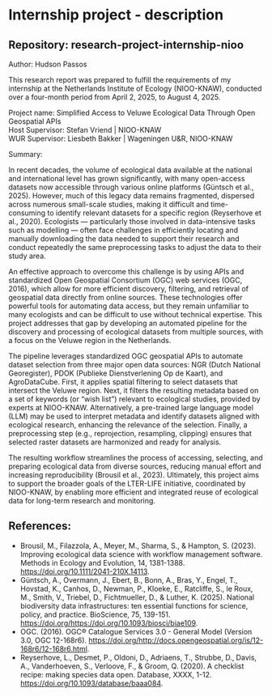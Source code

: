 # Internship project - description
## Repository: research-project-internship-nioo
Author: Hudson Passos

This research report was prepared to fulfill the requirements of my internship at the Netherlands Institute of Ecology (NIOO-KNAW), conducted over a four-month period from April 2, 2025, to August 4, 2025.

Project name: Simplified Access to Veluwe Ecological Data Through Open Geospatial APIs  
Host Supervisor: Stefan Vriend | NIOO-KNAW  
WUR Supervisor: Liesbeth Bakker | Wageningen U&R, NIOO-KNAW  
  
Summary:  
  
In recent decades, the volume of ecological data available at the national and international level has grown significantly, with many open-access datasets now accessible through various online platforms (Güntsch et al., 2025). However, much of this legacy data remains fragmented, dispersed across numerous small-scale studies, making it difficult and time-consuming to identify relevant datasets for a specific region (Reyserhove et al., 2020). Ecologists — particularly those involved in data-intensive tasks such as modelling — often face challenges in efficiently locating and manually downloading the data needed to support their research and conduct repeatedly the same preprocessing tasks to adjust the data to their study area.  
  
An effective approach to overcome this challenge is by using APIs and standardized Open Geospatial Consortium (OGC) web services (OGC, 2016), which allow for more efficient discovery, filtering, and retrieval of geospatial data directly from online sources. These technologies offer powerful tools for automating data access, but they remain unfamiliar to many ecologists and can be difficult to use without technical expertise. This project addresses that gap by developing an automated pipeline for the discovery and processing of ecological datasets from multiple sources, with a focus on the Veluwe region in the Netherlands.  
  
The pipeline leverages standardized OGC geospatial APIs to automate dataset selection from three major open data sources: NGR (Dutch National Georegister), PDOK (Publieke Dienstverlening Op de Kaart), and AgroDataCube. First, it applies spatial filtering to select datasets that intersect the Veluwe region. Next, it filters the resulting metadata based on a set of keywords (or “wish list”) relevant to ecological studies, provided by experts at NIOO-KNAW. Alternatively, a pre-trained large language model (LLM) may be used to interpret metadata and identify datasets aligned with ecological research, enhancing the relevance of the selection. Finally, a preprocessing step (e.g., reprojection, resampling, clipping) ensures that selected raster datasets are harmonized and ready for analysis.  
  
The resulting workflow streamlines the process of accessing, selecting, and preparing ecological data from diverse sources, reducing manual effort and increasing reproducibility (Brousil et al., 2023). Ultimately, this project aims to support the broader goals of the LTER-LIFE initiative, coordinated by NIOO-KNAW, by enabling more efficient and integrated reuse of ecological data for long-term research and monitoring.  

## References:  
* Brousil, M., Filazzola, A., Meyer, M., Sharma, S., & Hampton, S. (2023). Improving ecological data science with workflow management software. Methods in Ecology and Evolution, 14, 1381-1388. https://doi.org/10.1111/2041-210X.14113.  
* Güntsch, A., Overmann, J., Ebert, B., Bonn, A., Bras, Y., Engel, T., Hovstad, K., Canhos, D., Newman, P., Kloeke, E., Ratcliffe, S., le Roux, M., Smith, V., Triebel, D., Fichtmueller, D., & Luther, K. (2025). National biodiversity data infrastructures: ten essential functions for science, policy, and practice. BioScience, 75, 139-151. https://doi.org/https://doi.org/10.1093/biosci/biae109.  
* OGC. (2016). OGC® Catalogue Services 3.0 - General Model (Version 3.0, OGC 12-168r6). https://doi.org/http://docs.opengeospatial.org/is/12-168r6/12-168r6.html.  
* Reyserhove, L., Desmet, P., Oldoni, D., Adriaens, T., Strubbe, D., Davis, A., Vanderhoeven, S., Verloove, F., & Groom, Q. (2020). A checklist recipe: making species data open. Database, XXXX, 1-12. https://doi.org/10.1093/database/baaa084.  

